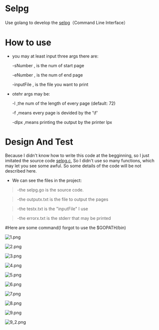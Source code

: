 # Selpg

Use golang to develop the  [selpg](https://www.ibm.com/developerworks/cn/linux/shell/clutil/index.html)（Command Line Interface）

# How to use

  - you may at least input three args there are:
    
    -sNumber , is the num of start page 
    
    -eNumber , is the num of end page 
    
    -inputFile , is the file you want to print
  - otehr args may be:
    
    -l ,the num of the length of every page (default: 72)
    
    -f ,means every page is devided by the '\f'
    
    -dlpx ,means printing the output by the printer lpx
    
# Design And Test
Because I didn't know how to write this code at the begginning, so I just imitated the source code [selpg.c](https://www.ibm.com/developerworks/cn/linux/shell/clutil/selpg.c), So I didn't use so many functions, which may let you see some awful. So some details of the code will be not described here.

- We can see the files in the project: 

> -the selpg.go is the source code.

> -the outputx.txt is the file to output the pages

> -the testx.txt is the "inputFile" I use

> -the errorx.txt is the stderr that may be printed

#Here are some command(I forgot to use the $GOPATH/bin)

![1.png](http://upload-images.jianshu.io/upload_images/1039936-1e3a5d09eb117810.png?imageMogr2/auto-orient/strip%7CimageView2/2/w/1240)

![2.png](http://upload-images.jianshu.io/upload_images/1039936-d0a00844817faba6.png?imageMogr2/auto-orient/strip%7CimageView2/2/w/1240)

![3.png](http://upload-images.jianshu.io/upload_images/1039936-a8719c1ec79a8fd2.png?imageMogr2/auto-orient/strip%7CimageView2/2/w/1240)

![4.png](http://upload-images.jianshu.io/upload_images/1039936-ed08c38bdf24b932.png?imageMogr2/auto-orient/strip%7CimageView2/2/w/1240)

![5.png](http://upload-images.jianshu.io/upload_images/1039936-7f577a57b763c225.png?imageMogr2/auto-orient/strip%7CimageView2/2/w/1240)

![6.png](http://upload-images.jianshu.io/upload_images/1039936-2579164b0f8b8df4.png?imageMogr2/auto-orient/strip%7CimageView2/2/w/1240)

![7.png](http://upload-images.jianshu.io/upload_images/1039936-a41c6af2769ee05d.png?imageMogr2/auto-orient/strip%7CimageView2/2/w/1240)

![8.png](http://upload-images.jianshu.io/upload_images/1039936-e8ef3fa6f9eaece3.png?imageMogr2/auto-orient/strip%7CimageView2/2/w/1240)

![9.png](http://upload-images.jianshu.io/upload_images/1039936-82cbd00dc7117a48.png?imageMogr2/auto-orient/strip%7CimageView2/2/w/1240)

![9_2.png](http://upload-images.jianshu.io/upload_images/1039936-d5e9859081cffb23.png?imageMogr2/auto-orient/strip%7CimageView2/2/w/1240)
